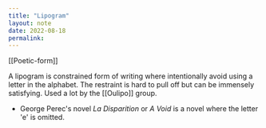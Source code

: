 ```yaml
---
title: "Lipogram"
layout: note
date: 2022-08-18
permalink:
---
```


[[Poetic-form]]

A lipogram is constrained form of writing where intentionally avoid using a letter in the alphabet. The restraint is hard to pull off but can be immensely satisfying. Used a lot by the [[Oulipo]] group.

-   George Perec's novel *La Disparition* or *A Void* is a novel where the letter 'e' is omitted.
